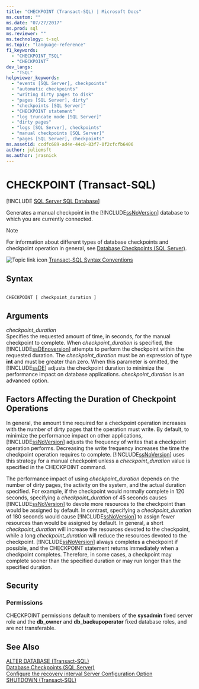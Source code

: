 ```yaml
---
title: "CHECKPOINT (Transact-SQL) | Microsoft Docs"
ms.custom: ""
ms.date: "07/27/2017"
ms.prod: sql
ms.reviewer: ""
ms.technology: t-sql
ms.topic: "language-reference"
f1_keywords: 
  - "CHECKPOINT_TSQL"
  - "CHECKPOINT"
dev_langs: 
  - "TSQL"
helpviewer_keywords: 
  - "events [SQL Server], checkpoints"
  - "automatic checkpoints"
  - "writing dirty pages to disk"
  - "pages [SQL Server], dirty"
  - "checkpoints [SQL Server]"
  - "CHECKPOINT statement"
  - "log truncate mode [SQL Server]"
  - "dirty pages"
  - "logs [SQL Server], checkpoints"
  - "manual checkpoints [SQL Server]"
  - "pages [SQL Server], checkpoints"
ms.assetid: ccdfc689-ad4e-44c0-83f7-0f2cfcfb6406
author: juliemsft
ms.author: jrasnick
---
```

# CHECKPOINT (Transact-SQL)
[!INCLUDE [SQL Server SQL Database](../../includes/applies-to-version/sql-asdb.md)]

  Generates a manual checkpoint in the [!INCLUDE[ssNoVersion](../../includes/ssnoversion-md.md)] database to which you are currently connected.  
  
> [!NOTE]  
>  For information about different types of database checkpoints and checkpoint operation in general, see [Database Checkpoints &#40;SQL Server&#41;](../../relational-databases/logs/database-checkpoints-sql-server.md).  
  
 ![Topic link icon](../../database-engine/configure-windows/media/topic-link.gif "Topic link icon") [Transact-SQL Syntax Conventions](../../t-sql/language-elements/transact-sql-syntax-conventions-transact-sql.md)  
  
## Syntax  
  
```  
  
CHECKPOINT [ checkpoint_duration ]  
```  
  
## Arguments  
 *checkpoint_duration*  
 Specifies the requested amount of time, in seconds, for the manual checkpoint to complete. When *checkpoint_duration* is specified, the [!INCLUDE[ssDEnoversion](../../includes/ssdenoversion-md.md)] attempts to perform the checkpoint within the requested duration. The *checkpoint_duration* must be an expression of type **int** and must be greater than zero. When this parameter is omitted, the [!INCLUDE[ssDE](../../includes/ssde-md.md)] adjusts the checkpoint duration to minimize the performance impact on database applications. *checkpoint_duration* is an advanced option.  
  
## Factors Affecting the Duration of Checkpoint Operations  
 In general, the amount time required for a checkpoint operation increases with the number of dirty pages that the operation must write. By default, to minimize the performance impact on other applications, [!INCLUDE[ssNoVersion](../../includes/ssnoversion-md.md)] adjusts the frequency of writes that a checkpoint operation performs. Decreasing the write frequency increases the time the checkpoint operation requires to complete. [!INCLUDE[ssNoVersion](../../includes/ssnoversion-md.md)] uses this strategy for a manual checkpoint unless a *checkpoint_duration* value is specified in the CHECKPOINT command.  
  
 The performance impact of using *checkpoint_duration* depends on the number of dirty pages, the activity on the system, and the actual duration specified. For example, if the checkpoint would normally complete in 120 seconds, specifying a *checkpoint_duration* of 45 seconds causes [!INCLUDE[ssNoVersion](../../includes/ssnoversion-md.md)] to devote more resources to the checkpoint than would be assigned by default. In contrast, specifying a *checkpoint_duration* of 180 seconds would cause [!INCLUDE[ssNoVersion](../../includes/ssnoversion-md.md)] to assign fewer resources than would be assigned by default. In general, a short *checkpoint_duration* will increase the resources devoted to the checkpoint, while a long *checkpoint_duration* will reduce the resources devoted to the checkpoint. [!INCLUDE[ssNoVersion](../../includes/ssnoversion-md.md)] always completes a checkpoint if possible, and the CHECKPOINT statement returns immediately when a checkpoint completes. Therefore, in some cases, a checkpoint may complete sooner than the specified duration or may run longer than the specified duration.  
  
##  <a name="Security"></a> Security  
  
### Permissions  
 CHECKPOINT permissions default to members of the **sysadmin** fixed server role and the **db_owner** and **db_backupoperator** fixed database roles, and are not transferable.  
  
## See Also  
 [ALTER DATABASE &#40;Transact-SQL&#41;](../../t-sql/statements/alter-database-transact-sql.md)   
 [Database Checkpoints &#40;SQL Server&#41;](../../relational-databases/logs/database-checkpoints-sql-server.md)   
 [Configure the recovery interval Server Configuration Option](../../database-engine/configure-windows/configure-the-recovery-interval-server-configuration-option.md)   
 [SHUTDOWN &#40;Transact-SQL&#41;](../../t-sql/language-elements/shutdown-transact-sql.md)  
  
  
